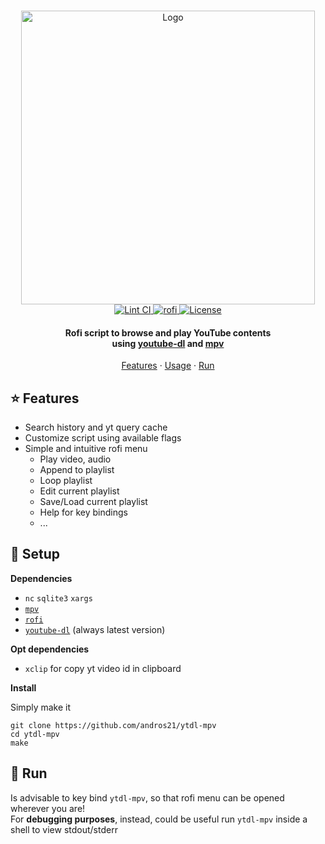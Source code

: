 <!-- PROJECT LOGO -->
<br>
<p align="center">
  <a href="https://github.com/andros21/ytdl-mpv">
    <img src="https://user-images.githubusercontent.com/58751603/150547344-fd1cc00b-a743-4657-b742-9a6b6f5e8df0.png" alt="Logo" width="470px">
  </a>
  <br>
  <a href="https://github.com/andros21/ytdl-mpv/blob/master/.github/workflows/lint.yml">
    <img src="https://img.shields.io/github/workflow/status/andros21/ytdl-mpv/Lint%20CI/master?label=Lint%20CI&logo=github&style=flat-square" alt="Lint CI">
  </a>
   <a href="https://github.com/davatorium/rofi">
    <img src="https://img.shields.io/badge/rofi-interface-important?logo=youtube&style=flat-square" alt="rofi">
  </a>
  <a href="https://github.com/andros21/ytdl-mpv/blob/master/LICENSE">
    <img src="https://img.shields.io/github/license/andros21/ytdl-mpv?color=blue&label=License&style=flat-square" alt="License">
  </a>

  <h4 align="center">Rofi script to browse and play YouTube contents <br>using <a href="https://github.com/ytdl-org/youtube-dl/">youtube-dl</a> and <a href="https://github.com/mpv-player/mpv">mpv</a></h4>
  <p align="center">
    <a href="#star-features">Features</a>
    ·
    <a href="#rocket-setup">Usage</a>
    ·
    <a href="#runner-run">Run</a>
  </p>
</p>

## :star: Features

* Search history and yt query cache
* Customize script using available flags
* Simple and intuitive rofi menu
  * Play video, audio
  * Append to playlist
  * Loop playlist
  * Edit current playlist
  * Save/Load current playlist
  * Help for key bindings
  * ...

## :rocket: Setup

**Dependencies**

* `nc` `sqlite3` `xargs`
* [`mpv`](https://github.com/mpv-player/mpv)
* [`rofi`](https://github.com/davatorium/rofi)
* [`youtube-dl`](https://github.com/ytdl-org/youtube-dl) (always latest version)

**Opt dependencies**

* `xclip` for copy yt video id in clipboard

**Install**

Simply make it

```
git clone https://github.com/andros21/ytdl-mpv
cd ytdl-mpv
make
```

## :runner: Run

Is advisable to key bind `ytdl-mpv`, so that rofi menu can be opened wherever you are!\
For **debugging purposes**, instead, could be useful run `ytdl-mpv` inside a shell to view stdout/stderr
